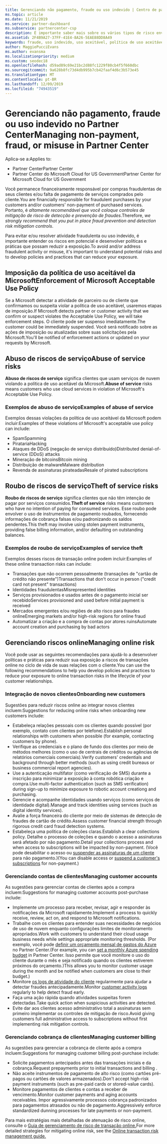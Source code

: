 ```yaml
---
title: Gerenciando não pagamento, fraude ou uso indevido | Centro de parceiros
ms.topic: article
ms.date: 11/21/2019
ms.service: partner-dashboard
ms.subservice: partnercenter-csp
description: É importante saber mais sobre os vários tipos de risco envolvidos em transações online e práticas recomendadas para o gerenciamento e a mitigação desses riscos.
ms.assetid: 2F4B9A27-37FF-41E4-8A26-5EAE88DD8A49
keywords: fraude, uso indevido, uso aceitável, política de uso aceitável, falta de pagamento, cliente não paga a conta, risco online, roubo de serviço, abuso do serviço, suspender uma assinatura,
author: MaggiePucciEvans
ms.author: evansma
ms.localizationpriority: medium
ms.custom: seodec18
ms.openlocfilehash: d59ad89c69e21bc2d88fc1229f80cb4f5f660dbc
ms.sourcegitcommit: 9a628b8fc73d4db995b7cb42faaf4d6c3b573e45
ms.translationtype: MT
ms.contentlocale: pt-BR
ms.lasthandoff: 12/09/2019
ms.locfileid: "74943519"
---
```

# <a name="managing-non-payment-fraud-or-misuse-in-partner-center"></a><span data-ttu-id="b8f9a-104">Gerenciando não pagamento, fraude ou uso indevido no Partner Center</span><span class="sxs-lookup"><span data-stu-id="b8f9a-104">Managing non-payment, fraud, or misuse in Partner Center</span></span>

<span data-ttu-id="b8f9a-105">Aplica-se a:</span><span class="sxs-lookup"><span data-stu-id="b8f9a-105">Applies to:</span></span>

- <span data-ttu-id="b8f9a-106">Partner Center</span><span class="sxs-lookup"><span data-stu-id="b8f9a-106">Partner Center</span></span>
- <span data-ttu-id="b8f9a-107">Partner Center do Microsoft Cloud for US Government</span><span class="sxs-lookup"><span data-stu-id="b8f9a-107">Partner Center for Microsoft Cloud for US Government</span></span>

<span data-ttu-id="b8f9a-108">Você permanece financeiramente responsável por compras fraudulentas de seus clientes e/ou falta de pagamento de serviços comprados pelo cliente.</span><span class="sxs-lookup"><span data-stu-id="b8f9a-108">You are financially responsible for fraudulent purchases by your customers and/or customers' non-payment of purchased services.</span></span> <span data-ttu-id="b8f9a-109">Portanto, é *altamente recomendável que você coloque controles de mitigação de risco de detecção e prevenção de fraudes*.</span><span class="sxs-lookup"><span data-stu-id="b8f9a-109">Therefore, *we strongly recommend that you put in place fraud prevention and detection risk mitigation controls*.</span></span>

<span data-ttu-id="b8f9a-110">Para evitar e/ou resolver atividade fraudulenta ou uso indevido, é importante entender os riscos em potencial e desenvolver políticas e práticas que possam reduzir a exposição.</span><span class="sxs-lookup"><span data-stu-id="b8f9a-110">To avoid and/or address fraudulent activity or misuse, it's important to understand potential risks and to develop policies and practices that can reduce your exposure.</span></span>

## <a name="enforcement-of-microsoft-acceptable-use-policy"></a><span data-ttu-id="b8f9a-111">Imposição da política de uso aceitável da Microsoft</span><span class="sxs-lookup"><span data-stu-id="b8f9a-111">Enforcement of Microsoft Acceptable Use Policy</span></span>

<span data-ttu-id="b8f9a-112">Se a Microsoft detectar a atividade de parceiro ou de cliente que confirmamos ou suspeita violar a política de uso aceitável, usaremos etapas de imposição.</span><span class="sxs-lookup"><span data-stu-id="b8f9a-112">If Microsoft detects partner or customer activity that we confirm or suspect violates the Acceptable Use Policy, we will take enforcement steps.</span></span> <span data-ttu-id="b8f9a-113">O cliente pode ser suspenso imediatamente.</span><span class="sxs-lookup"><span data-stu-id="b8f9a-113">The customer could be immediately suspended.</span></span> <span data-ttu-id="b8f9a-114">Você será notificado sobre as ações de imposição ou atualizadas sobre suas solicitações pela Microsoft.</span><span class="sxs-lookup"><span data-stu-id="b8f9a-114">You'll be notified of enforcement actions or updated on your requests by Microsoft.</span></span>

## <a name="abuse-of-service-risks"></a><span data-ttu-id="b8f9a-115">Abuso de riscos de serviço</span><span class="sxs-lookup"><span data-stu-id="b8f9a-115">Abuse of service risks</span></span>

<span data-ttu-id="b8f9a-116">**Abuso de riscos de serviço** significa clientes que usam serviços de nuvem violando a política de uso aceitável da Microsoft.</span><span class="sxs-lookup"><span data-stu-id="b8f9a-116">**Abuse of service** risks means customers who use cloud services in violation of Microsoft's Acceptable Use Policy.</span></span>

### <a name="examples-of-abuse-of-service"></a><span data-ttu-id="b8f9a-117">Exemplos de abuso de serviço</span><span class="sxs-lookup"><span data-stu-id="b8f9a-117">Examples of abuse of service</span></span>

<span data-ttu-id="b8f9a-118">Exemplos dessas violações da política de uso aceitável da Microsoft podem incluir:</span><span class="sxs-lookup"><span data-stu-id="b8f9a-118">Examples of these violations of Microsoft's acceptable use policy can include:</span></span>

- <span data-ttu-id="b8f9a-119">Spam</span><span class="sxs-lookup"><span data-stu-id="b8f9a-119">Spamming</span></span>
- <span data-ttu-id="b8f9a-120">Pirataria</span><span class="sxs-lookup"><span data-stu-id="b8f9a-120">Hacking</span></span>
- <span data-ttu-id="b8f9a-121">Ataques de DDoS (negação de serviço distribuído)</span><span class="sxs-lookup"><span data-stu-id="b8f9a-121">Distributed denial-of-service (DDoS) attacks</span></span>
- <span data-ttu-id="b8f9a-122">Mineração de bitcoins</span><span class="sxs-lookup"><span data-stu-id="b8f9a-122">Bitcoin mining</span></span>
- <span data-ttu-id="b8f9a-123">Distribuição de malware</span><span class="sxs-lookup"><span data-stu-id="b8f9a-123">Malware distribution</span></span>
- <span data-ttu-id="b8f9a-124">Revenda de assinaturas pirateadas</span><span class="sxs-lookup"><span data-stu-id="b8f9a-124">Resale of pirated subscriptions</span></span>

## <a name="theft-of-service-risks"></a><span data-ttu-id="b8f9a-125">Roubo de riscos de serviço</span><span class="sxs-lookup"><span data-stu-id="b8f9a-125">Theft of service risks</span></span>

<span data-ttu-id="b8f9a-126">**Roubo de riscos de serviço** significa clientes que não têm intenção de pagar por serviços consumidos.</span><span class="sxs-lookup"><span data-stu-id="b8f9a-126">**Theft of service** risks means customers who have no intention of paying for consumed services.</span></span> <span data-ttu-id="b8f9a-127">Esse roubo pode envolver o uso de instrumentos de pagamento roubados, fornecendo informações de cobrança falsas e/ou padronizando os saldos pendentes.</span><span class="sxs-lookup"><span data-stu-id="b8f9a-127">This theft may involve using stolen payment instruments, providing false billing information, and/or defaulting on outstanding balances.</span></span>

### <a name="examples-of-service-theft"></a><span data-ttu-id="b8f9a-128">Exemplos de roubo de serviço</span><span class="sxs-lookup"><span data-stu-id="b8f9a-128">Examples of service theft</span></span>

<span data-ttu-id="b8f9a-129">Exemplos desses riscos de transação online podem incluir:</span><span class="sxs-lookup"><span data-stu-id="b8f9a-129">Examples of these online transaction risks can include:</span></span>

- <span data-ttu-id="b8f9a-130">Transações que não ocorrem pessoalmente (transações de "cartão de crédito não presente")</span><span class="sxs-lookup"><span data-stu-id="b8f9a-130">Transactions that don't occur in person ("credit card not present" transactions)</span></span>
- <span data-ttu-id="b8f9a-131">Identidades fraudulentas</span><span class="sxs-lookup"><span data-stu-id="b8f9a-131">Misrepresented identities</span></span>
- <span data-ttu-id="b8f9a-132">Serviços provisionados e usados antes de o pagamento inicial ser recebido</span><span class="sxs-lookup"><span data-stu-id="b8f9a-132">Services provisioned and used before initial payment is received</span></span>
- <span data-ttu-id="b8f9a-133">Mercados emergentes e/ou regiões de alto risco para fraudes online</span><span class="sxs-lookup"><span data-stu-id="b8f9a-133">Emerging markets and/or high-risk regions for online fraud</span></span>
- <span data-ttu-id="b8f9a-134">Automatizar a criação e a compra de contas por atores ruins</span><span class="sxs-lookup"><span data-stu-id="b8f9a-134">Automate account creation and purchasing by bad actors</span></span>

## <a name="managing-online-risk"></a><span data-ttu-id="b8f9a-135">Gerenciando riscos online</span><span class="sxs-lookup"><span data-stu-id="b8f9a-135">Managing online risk</span></span>

<span data-ttu-id="b8f9a-136">Você pode usar as seguintes recomendações para ajudá-lo a desenvolver políticas e práticas para reduzir sua exposição a riscos de transações online no ciclo de vida de suas relações com o cliente.</span><span class="sxs-lookup"><span data-stu-id="b8f9a-136">You can use the following recommendations to help you develop policies and practices to reduce your exposure to online transaction risks in the lifecycle of your customer relationships.</span></span>

### <a name="onboarding-new-customers"></a><span data-ttu-id="b8f9a-137">Integração de novos clientes</span><span class="sxs-lookup"><span data-stu-id="b8f9a-137">Onboarding new customers</span></span>

<span data-ttu-id="b8f9a-138">Sugestões para reduzir riscos online ao integrar novos clientes incluem:</span><span class="sxs-lookup"><span data-stu-id="b8f9a-138">Suggestions for reducing online risks when onboarding new customers include:</span></span>

- <span data-ttu-id="b8f9a-139">Estabeleça relações pessoais com os clientes quando possível (por exemplo, contato com clientes por telefone).</span><span class="sxs-lookup"><span data-stu-id="b8f9a-139">Establish personal relationships with customers when possible (for example, contacting customers by phone).</span></span>
- <span data-ttu-id="b8f9a-140">Verifique as credenciais e o plano de fundo dos clientes por meio de métodos melhores (como o uso de centrais de créditos ou agências de relatórios comerciais comerciais).</span><span class="sxs-lookup"><span data-stu-id="b8f9a-140">Verify customers' credentials and background through better methods (such as using credit bureaus or business commercial report agencies).</span></span>
- <span data-ttu-id="b8f9a-141">Use a autenticação multifator (como verificação de SMS) durante a inscrição para minimizar a exposição à conta robótica criação e compra.</span><span class="sxs-lookup"><span data-stu-id="b8f9a-141">Use multi-factor authentication (such as SMS verification) during sign-up to minimize exposure to robotic account creationg and purchasing.</span></span>
- <span data-ttu-id="b8f9a-142">Gerencie e acompanhe identidades usando serviços (como serviços de identidade digital).</span><span class="sxs-lookup"><span data-stu-id="b8f9a-142">Manage and track identities using services (such as digital identity services).</span></span>
- <span data-ttu-id="b8f9a-143">Avalie a força financeira do cliente por meio de sistemas de detecção de fraudes de cartão de crédito.</span><span class="sxs-lookup"><span data-stu-id="b8f9a-143">Assess customer financial strength through rigorous credit card fraud detection systems.</span></span>
- <span data-ttu-id="b8f9a-144">Estabeleça uma política de coleções claras.</span><span class="sxs-lookup"><span data-stu-id="b8f9a-144">Establish a clear collections policy.</span></span> <span data-ttu-id="b8f9a-145">Detalhe o processo de coleções e quando o acesso a assinaturas será afetado por não pagamento.</span><span class="sxs-lookup"><span data-stu-id="b8f9a-145">Detail your collections process and when access to subscriptions will be impacted by non-payment.</span></span> <span data-ttu-id="b8f9a-146">(Você pode desabilitar o acesso ou [suspender as assinaturas de um cliente](suspend-a-subscription.md) para não pagamento.)</span><span class="sxs-lookup"><span data-stu-id="b8f9a-146">(You can disable access or [suspend a customer's subscriptions](suspend-a-subscription.md) for non-payment.)</span></span>

### <a name="managing-customer-accounts"></a><span data-ttu-id="b8f9a-147">Gerenciando contas de clientes</span><span class="sxs-lookup"><span data-stu-id="b8f9a-147">Managing customer accounts</span></span>

<span data-ttu-id="b8f9a-148">As sugestões para gerenciar contas de clientes após a compra incluem:</span><span class="sxs-lookup"><span data-stu-id="b8f9a-148">Suggestions for managing customer accounts post-purchase include:</span></span>

- <span data-ttu-id="b8f9a-149">Implemente um processo para receber, revisar, agir e responder às notificações da Microsoft rapidamente.</span><span class="sxs-lookup"><span data-stu-id="b8f9a-149">Implement a process to quickly receive, review, act on, and respond to Microsoft notifications.</span></span>
- <span data-ttu-id="b8f9a-150">Trabalhe com os clientes para entender suas necessidades de negócios de uso de nuvem enquanto configurações limites de monitoramento apropriados.</span><span class="sxs-lookup"><span data-stu-id="b8f9a-150">Work with customers to understand their cloud usage business needs while settings appropriate monitoring thresholds.</span></span> <span data-ttu-id="b8f9a-151">(Por exemplo, você pode [definir um orçamento mensal de gastos do Azure](set-an-azure-spending-budget-for-your-customers.md) no Partner Center.</span><span class="sxs-lookup"><span data-stu-id="b8f9a-151">(For example, you can [set a monthly Azure spending budget](set-an-azure-spending-budget-for-your-customers.md) in Partner Center.</span></span> <span data-ttu-id="b8f9a-152">Isso permite que você monitore o uso do cliente durante o mês e seja notificado quando os clientes estiverem próximos do orçamento.)</span><span class="sxs-lookup"><span data-stu-id="b8f9a-152">This allows you to monitor customer usage during the month and be notified when customers are close to their budget.)</span></span>
- <span data-ttu-id="b8f9a-153">Monitore [os logs de atividade do cliente](activity-logs.md) regularmente para ajudar a detectar fraudes antecipadamente.</span><span class="sxs-lookup"><span data-stu-id="b8f9a-153">Monitor [customer activity logs](activity-logs.md) regularly to help detect fraud early.</span></span>
- <span data-ttu-id="b8f9a-154">Faça uma ação rápida quando atividades suspeitas forem detectadas.</span><span class="sxs-lookup"><span data-stu-id="b8f9a-154">Take quick action when suspicious activities are detected.</span></span>
- <span data-ttu-id="b8f9a-155">Evite dar aos clientes acesso administrativo total a assinaturas sem primeiro implementar os controles de mitigação de risco.</span><span class="sxs-lookup"><span data-stu-id="b8f9a-155">Avoid giving customers full administrative access to subscriptions without first implementing risk mitigation controls.</span></span>

### <a name="managing-customer-billing"></a><span data-ttu-id="b8f9a-156">Gerenciando cobrança de clientes</span><span class="sxs-lookup"><span data-stu-id="b8f9a-156">Managing customer billing</span></span>

<span data-ttu-id="b8f9a-157">As sugestões para gerenciar a cobrança de cliente após a compra incluem:</span><span class="sxs-lookup"><span data-stu-id="b8f9a-157">Suggestions for managing customer billing post-purchase include:</span></span>

- <span data-ttu-id="b8f9a-158">Solicite pagamentos antecipados antes das transações iniciais e da cobrança.</span><span class="sxs-lookup"><span data-stu-id="b8f9a-158">Request prepayments prior to initial transactions and billing .</span></span>
- <span data-ttu-id="b8f9a-159">Não aceite instrumentos de pagamento de alto risco (como cartões pré-pagos ou cartões de valores armazenados).</span><span class="sxs-lookup"><span data-stu-id="b8f9a-159">Don't accept high-risk payment instruments (such as pre-paid cards or stored-value cards).</span></span>
- <span data-ttu-id="b8f9a-160">Monitore pagamentos de clientes e contas a receber de vencimento.</span><span class="sxs-lookup"><span data-stu-id="b8f9a-160">Monitor customer payments and aging accounts receivables.</span></span> <span data-ttu-id="b8f9a-161">Impor agressivamente processos cobrança padronizados para pagamentos atrasados ou não de pagamento.</span><span class="sxs-lookup"><span data-stu-id="b8f9a-161">Aggressively enforce standardized dunning processes for late payments or non-payment.</span></span>

<span data-ttu-id="b8f9a-162">Para mais estratégias mais detalhadas de atenuação de risco online, consulte o [Guia de gerenciamento de risco de transação online.](https://assets.windowsphone.com/7d885238-e13b-4f10-a682-3d5adacd2859/CSP-PartnerRiskGuide-APSFinal_InvariantCulture_Default.zip)</span><span class="sxs-lookup"><span data-stu-id="b8f9a-162">For more detailed strategies for mitigating online risk, see the [Online transaction risk management guide.](https://assets.windowsphone.com/7d885238-e13b-4f10-a682-3d5adacd2859/CSP-PartnerRiskGuide-APSFinal_InvariantCulture_Default.zip)</span></span>

